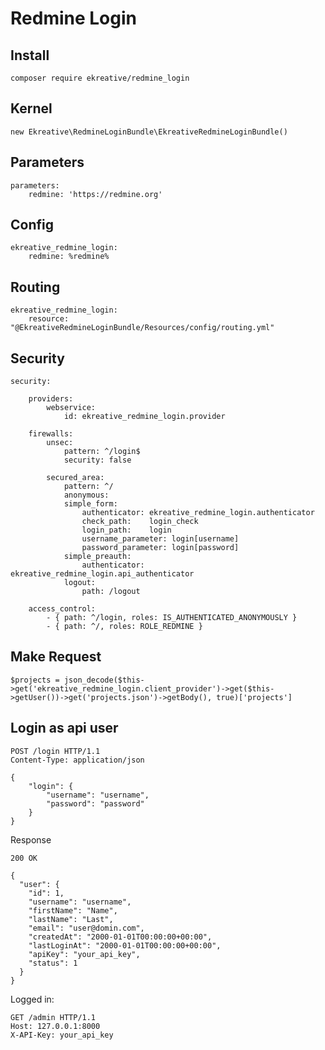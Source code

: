 # Redmine Login

## Install

    composer require ekreative/redmine_login
    
## Kernel
    
    new Ekreative\RedmineLoginBundle\EkreativeRedmineLoginBundle()
    
## Parameters

    parameters:
        redmine: 'https://redmine.org'
        
## Config

    ekreative_redmine_login:
        redmine: %redmine%
        
## Routing

    ekreative_redmine_login:
        resource: "@EkreativeRedmineLoginBundle/Resources/config/routing.yml"

        
## Security

    security:
    
        providers:
            webservice:
                id: ekreative_redmine_login.provider
    
        firewalls:
            unsec:
                pattern: ^/login$
                security: false
    
            secured_area:
                pattern: ^/
                anonymous:
                simple_form:
                    authenticator: ekreative_redmine_login.authenticator
                    check_path:    login_check
                    login_path:    login
                    username_parameter: login[username]
                    password_parameter: login[password]
                simple_preauth:
                    authenticator: ekreative_redmine_login.api_authenticator
                logout:
                    path: /logout
    
        access_control:
            - { path: ^/login, roles: IS_AUTHENTICATED_ANONYMOUSLY }
            - { path: ^/, roles: ROLE_REDMINE }
            
## Make Request

    $projects = json_decode($this->get('ekreative_redmine_login.client_provider')->get($this->getUser())->get('projects.json')->getBody(), true)['projects']

## Login as api user
    
    POST /login HTTP/1.1
    Content-Type: application/json
    
    {
        "login": {
            "username": "username",
            "password": "password"
        }
    }

Response

    200 OK
    
    {
      "user": {
        "id": 1,
        "username": "username",
        "firstName": "Name",
        "lastName": "Last",
        "email": "user@domin.com",
        "createdAt": "2000-01-01T00:00:00+00:00",
        "lastLoginAt": "2000-01-01T00:00:00+00:00",
        "apiKey": "your_api_key",
        "status": 1
      }
    }
    
Logged in:

    GET /admin HTTP/1.1
    Host: 127.0.0.1:8000
    X-API-Key: your_api_key
